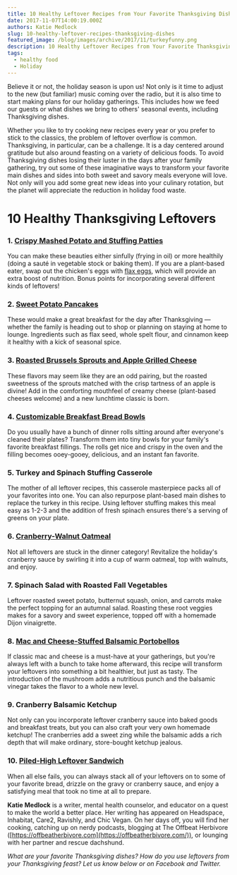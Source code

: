 ```yaml
---
title: 10 Healthy Leftover Recipes from Your Favorite Thanksgiving Dishes
date: 2017-11-07T14:00:19.000Z
authors: Katie Medlock
slug: 10-healthy-leftover-recipes-thanksgiving-dishes
featured_image: /blog/images/archive/2017/11/turkeyfunny.png
description: 10 Healthy Leftover Recipes from Your Favorite Thanksgiving Dishes
tags:
  - healthy food
  - Holiday
---
```

Believe it or not, the holiday season is upon us! Not only is it time to adjust to the new (but familiar) music coming over the radio, but it is also time to start making plans for our holiday gatherings. This includes how we feed our guests or what dishes we bring to others' seasonal events, including Thanksgiving dishes.

Whether you like to try cooking new recipes every year or you prefer to stick to the classics, the problem of leftover overflow is common. Thanksgiving, in particular, can be a challenge. It is a day centered around gratitude but also around feasting on a variety of delicious foods. To avoid Thanksgiving dishes losing their luster in the days after your family gathering, try out some of these imaginative ways to transform your favorite main dishes and sides into both sweet and savory meals everyone will love. Not only will you add some great new ideas into your culinary rotation, but the planet will appreciate the reduction in holiday food waste.

# 10 Healthy Thanksgiving Leftovers

### 1. [Crispy Mashed Potato and Stuffing Patties](https://www.tasteofhome.com/recipes/crispy-mashed-potato---stuffing-patties)

You can make these beauties either sinfully (frying in oil) or more healthily (doing a sauté in vegetable stock or baking them). If you are a plant-based eater, swap out the chicken's eggs with [flax eggs](https://minimalistbaker.com/how-to-make-a-flax-egg/), which will provide an extra boost of nutrition. Bonus points for incorporating several different kinds of leftovers!

### 2. [Sweet Potato Pancakes](http://sweetpotatosoul.com/2016/04/vegan-sweet-potato-pancakes.html)

These would make a great breakfast for the day after Thanksgiving — whether the family is heading out to shop or planning on staying at home to lounge. Ingredients such as flax seed, whole spelt flour, and cinnamon keep it healthy with a kick of seasonal spice.

### 3. [Roasted Brussels Sprouts and Apple Grilled Cheese](http://thecornerkitchenblog.com/roasted-brussels-sprouts-apple-grilled-cheese/)

These flavors may seem like they are an odd pairing, but the roasted sweetness of the sprouts matched with the crisp tartness of an apple is divine! Add in the comforting mouthfeel of creamy cheese (plant-based cheeses welcome) and a new lunchtime classic is born.

### 4. [Customizable Breakfast Bread Bowls](http://www.perfectingthepairing.com/2012/03/customizable-bread-bowl-breakfast.html)

Do you usually have a bunch of dinner rolls sitting around after everyone's cleaned their plates? Transform them into tiny bowls for your family's favorite breakfast fillings. The rolls get nice and crispy in the oven and the filling becomes ooey-gooey, delicious, and an instant fan favorite.

### 5. Turkey and Spinach Stuffing Casserole

The mother of all leftover recipes, this casserole masterpiece packs all of your favorites into one. You can also repurpose plant-based main dishes to replace the turkey in this recipe. Using leftover stuffing makes this meal easy as 1-2-3 and the addition of fresh spinach ensures there's a serving of greens on your plate.

### 6. [Cranberry-Walnut Oatmeal](https://www.tasteofhome.com/recipes/cranberry-walnut-oatmeal)

Not all leftovers are stuck in the dinner category! Revitalize the holiday's cranberry sauce by swirling it into a cup of warm oatmeal, top with walnuts, and enjoy.

### 7. Spinach Salad with Roasted Fall Vegetables

Leftover roasted sweet potato, butternut squash, onion, and carrots make the perfect topping for an autumnal salad. Roasting these root veggies makes for a savory and sweet experience, topped off with a homemade Dijon vinaigrette.

### 8. [Mac and Cheese-Stuffed Balsamic Portobellos](https://www.howsweeteats.com/2013/09/mac-cheese-stuffed-brown-sugar-balsamic-portobellos/)

If classic mac and cheese is a must-have at your gatherings, but you're always left with a bunch to take home afterward, this recipe will transform your leftovers into something a bit healthier, but just as tasty. The introduction of the mushroom adds a nutritious punch and the balsamic vinegar takes the flavor to a whole new level.

### 9. Cranberry Balsamic Ketchup

Not only can you incorporate leftover cranberry sauce into baked goods and breakfast treats, but you can also craft your very own homemade ketchup! The cranberries add a sweet zing while the balsamic adds a rich depth that will make ordinary, store-bought ketchup jealous.

### 10. [Piled-High Leftover Sandwich](http://keepinitkind.com/vegan-gluten-free-thanksgiving-leftovers-sandwich-special-offer/)

When all else fails, you can always stack all of your leftovers on to some of your favorite bread, drizzle on the gravy or cranberry sauce, and enjoy a satisfying meal that took no time at all to prepare.

**Katie Medlock** is a writer, mental health counselor, and educator on a quest to make the world a better place. Her writing has appeared on Headspace, Inhabitat, Care2, Ravishly, and Chic Vegan. On her days off, you will find her cooking, catching up on nerdy podcasts, blogging at The Offbeat Herbivore ([https://offbeatherbivore.com](https://offbeatherbivore.com/)), or lounging with her partner and rescue dachshund.

*What are your favorite Thanksgiving dishes? How do you use leftovers from your Thanksgiving feast? Let us know below or on Facebook and Twitter.*